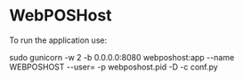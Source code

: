 # WebPOSHost

To run the application use:

sudo gunicorn -w 2 -b 0.0.0.0:8080 webposhost:app  --name WEBPOSHOST --user=<username> -p webposhost.pid -D -c conf.py 